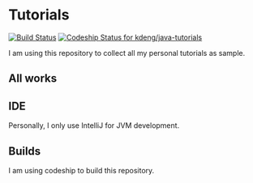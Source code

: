 # Tutorials

[![Build Status](https://travis-ci.org/kdeng/java-tutorials.svg?branch=master)](https://travis-ci.org/kdeng/java-tutorials)
[ ![Codeship Status for kdeng/java-tutorials](https://app.codeship.com/projects/628277c0-a6ef-0135-3693-628cb9f9fc45/status?branch=master)](https://app.codeship.com/projects/255686)

I am using this repository to collect all my personal tutorials as sample.

## All works

## IDE
Personally, I only use IntelliJ for JVM development.

## Builds
I am using codeship to build this repository.


